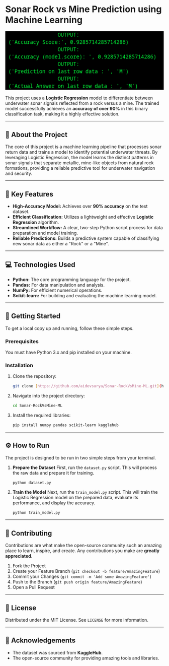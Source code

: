 # Sonar Rock vs Mine Prediction using Machine Learning

<p align="center">
  <img src="rockvsmine.png" alt="Sonar Rock vs Mine" width="700"/>
</p>

This project uses a **Logistic Regression** model to differentiate between underwater sonar signals reflected from a rock versus a mine. The trained model successfully achieves an **accuracy of over 90%** in this binary classification task, making it a highly effective solution.

---

## 📖 About the Project

The core of this project is a machine learning pipeline that processes sonar return data and trains a model to identify potential underwater threats. By leveraging Logistic Regression, the model learns the distinct patterns in sonar signals that separate metallic, mine-like objects from natural rock formations, providing a reliable predictive tool for underwater navigation and security.

---

## 🎯 Key Features

-   **High-Accuracy Model:** Achieves over **90% accuracy** on the test dataset.
-   **Efficient Classification:** Utilizes a lightweight and effective **Logistic Regression** algorithm.
-   **Streamlined Workflow:** A clear, two-step Python script process for data preparation and model training.
-   **Reliable Predictions:** Builds a predictive system capable of classifying new sonar data as either a "Rock" or a "Mine".

---

## 💻 Technologies Used

-   **Python:** The core programming language for the project.
-   **Pandas:** For data manipulation and analysis.
-   **NumPy:** For efficient numerical operations.
-   **Scikit-learn:** For building and evaluating the machine learning model.

---

## 🚀 Getting Started

To get a local copy up and running, follow these simple steps.

### Prerequisites

You must have Python 3.x and pip installed on your machine.

### Installation

1.  Clone the repository:
    ```sh
    git clone [https://github.com/aidevsurya/Sonar-RockVsMine-ML.git](https://github.com/aidevsurya/Sonar-RockVsMine-ML.git)
    ```
2.  Navigate into the project directory:
    ```sh
    cd Sonar-RockVsMine-ML
    ```
3.  Install the required libraries:
    ```sh
    pip install numpy pandas scikit-learn kagglehub
    ```

---

## ⚙️ How to Run

The project is designed to be run in two simple steps from your terminal.

1.  **Prepare the Dataset**
    First, run the `dataset.py` script. This will process the raw data and prepare it for training.
    ```sh
    python dataset.py
    ```

2.  **Train the Model**
    Next, run the `train_model.py` script. This will train the Logistic Regression model on the prepared data, evaluate its performance, and display the accuracy.
    ```sh
    python train_model.py
    ```

---

## 🤝 Contributing

Contributions are what make the open-source community such an amazing place to learn, inspire, and create. Any contributions you make are **greatly appreciated**.

1.  Fork the Project
2.  Create your Feature Branch (`git checkout -b feature/AmazingFeature`)
3.  Commit your Changes (`git commit -m 'Add some AmazingFeature'`)
4.  Push to the Branch (`git push origin feature/AmazingFeature`)
5.  Open a Pull Request

---

## 📜 License

Distributed under the MIT License. See `LICENSE` for more information.

---

## 🙏 Acknowledgements

-   The dataset was sourced from **KaggleHub**.
-   The open-source community for providing amazing tools and libraries.
